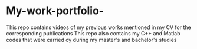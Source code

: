# My-work-portfolio-
This repo contains videos of my previous works mentioned in my CV for the corresponding publications 
This repo also contains my C++ and Matlab  codes that were carried oy during my master's and bachelor's studies 
